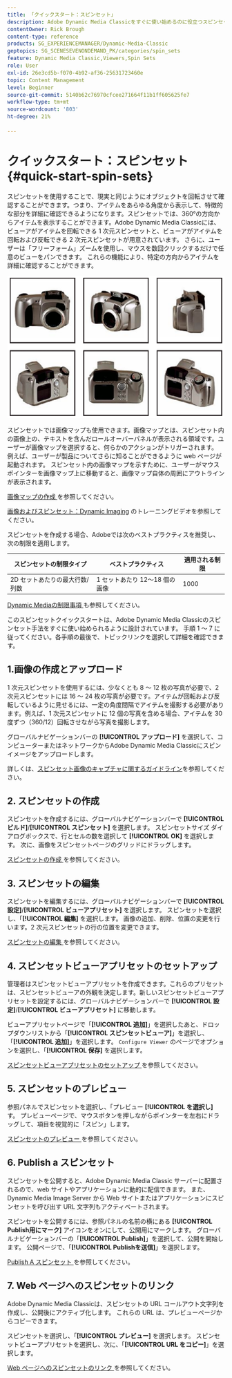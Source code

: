 ```yaml
---
title: 「クイックスタート：スピンセット」
description: Adobe Dynamic Media Classicをすぐに使い始めるのに役立つスピンセットの概要とクイックスタートです。
contentOwner: Rick Brough
content-type: reference
products: SG_EXPERIENCEMANAGER/Dynamic-Media-Classic
geptopics: SG_SCENESEVENONDEMAND_PK/categories/spin_sets
feature: Dynamic Media Classic,Viewers,Spin Sets
role: User
exl-id: 26e3cd5b-f070-4b92-af36-25631723460e
topic: Content Management
level: Beginner
source-git-commit: 5140b62c76970cfcee271664f11b1ff605625fe7
workflow-type: tm+mt
source-wordcount: '803'
ht-degree: 21%

---
```


# クイックスタート：スピンセット{#quick-start-spin-sets}

スピンセットを使用することで、現実と同じようにオブジェクトを回転させて確認することができます。つまり、アイテムをあらゆる角度から表示して、特徴的な部分を詳細に確認できるようになります。スピンセットでは、360°の方向からアイテムを表示することができます。Adobe Dynamic Media Classicには、ビューアがアイテムを回転できる 1 次元スピンセットと、ビューアがアイテムを回転および反転できる 2 次元スピンセットが用意されています。 さらに、ユーザーは「フリーフォーム」ズームを使用し、マウスを数回クリックするだけで任意のビューをパンできます。 これらの機能により、特定の方向からアイテムを詳細に確認することができます。

![ スピンセットの画像 ](/help/using/assets/spin_set.png)

スピンセットでは画像マップも使用できます。画像マップとは、スピンセット内の画像上の、テキストを含んだロールオーバーパネルが表示される領域です。ユーザーが画像マップを選択すると、何らかのアクションがトリガーされます。 例えば、ユーザーが製品についてさらに知ることができるように web ページが起動されます。 スピンセット内の画像マップを示すために、ユーザーがマウスポインターを画像マップ上に移動すると、画像マップ自体の周囲にアウトラインが表示されます。

[ 画像マップの作成 ](creating-image-maps.md) を参照してください。

[ 画像およびスピンセット：Dynamic Imaging](https://s7d5.scene7.com/s7viewers/html5/VideoViewer.html?videoserverurl=https://s7d5.scene7.com/is/content/&amp;emailurl=https://s7d5.scene7.com/s7/emailFriend&amp;serverUrl=https://s7d5.scene7.com/is/image/&amp;config=Scene7SharedAssets/Universal_HTML5_Video&amp;contenturl=https://s7d5.scene7.com/skins/&amp;asset=S7tutorials/556_Image%20&amp;%20Spin%20Sets_converted%20renamed_Dynamic%20Imaging-AVS) のトレーニングビデオを参照してください。

スピンセットを作成する場合、Adobeでは次のベストプラクティスを推奨し、次の制限を適用します。

| スピンセットの制限タイプ | ベストプラクティス | 適用される制限 |
| --- | --- | --- |
| 2D セットあたりの最大行数/列数 | 1 セットあたり 12～18 個の画像 | 1000 |

[Dynamic Mediaの制限事項 ](/help/using/limitations.md) も参照してください。

このスピンセットクイックスタートは、Adobe Dynamic Media Classicのスピンセット手法をすぐに使い始められるように設計されています。 手順 1 ～ 7 に従ってください。各手順の最後で、トピックリンクを選択して詳細を確認できます。

## 1.画像の作成とアップロード

1 次元スピンセットを使用するには、少なくとも 8 ～ 12 枚の写真が必要で、2 次元スピンセットには 16 ～ 24 枚の写真が必要です。アイテムが回転および反転しているように見せるには、一定の角度間隔でアイテムを撮影する必要があります。例えば、1 次元スピンセットに 12 個の写真を含める場合、アイテムを 30 度ずつ（360/12）回転させながら写真を撮影します。

グローバルナビゲーションバーの **[!UICONTROL アップロード]** を選択して、コンピューターまたはネットワークからAdobe Dynamic Media Classicにスピンイメージをアップロードします。

詳しくは、[スピンセット画像のキャプチャに関するガイドライン](creating-spin-set.md#guidelines-for-shooting-spin-set-images)を参照してください。

## 2. スピンセットの作成

スピンセットを作成するには、グローバルナビゲーションバーで **[!UICONTROL ビルド]**/**[!UICONTROL スピンセット]** を選択します。 スピンセットサイズ ダイアログボックスで、行とセルの数を選択して **[!UICONTROL OK]** を選択します。 次に、画像をスピンセットページのグリッドにドラッグします。

[ スピンセットの作成 ](creating-spin-set.md#creating-a-spin-set) を参照してください。

## 3. スピンセットの編集

スピンセットを編集するには、グローバルナビゲーションバーで **[!UICONTROL 設定]**/**[!UICONTROL ビューアプリセット]** を選択します。 スピンセットを選択し、「**[!UICONTROL 編集]** を選択します。 画像の追加、削除、位置の変更を行います。2 次元スピンセットの行の位置を変更できます。

[ スピンセットの編集 ](creating-spin-set.md#editing-a-spin-set) を参照してください。

## 4. スピンセットビューアプリセットのセットアップ

管理者はスピンセットビューアプリセットを作成できます。これらのプリセットは、スピンセットビューアの外観を決定します。新しいスピンセットビューアプリセットを設定するには、グローバルナビゲーションバーで **[!UICONTROL 設定]**/**[!UICONTROL ビューアプリセット]** に移動します。

ビューアプリセットページで「**[!UICONTROL 追加]**」を選択したあと、ドロップダウンリストから「**[!UICONTROL スピンセットビューア]**」を選択し、「**[!UICONTROL 追加]**」を選択します。 `Configure Viewer` のページでオプションを選択し、「**[!UICONTROL 保存]** を選択します。

[ スピンセットビューアプリセットのセットアップ ](setting-spin-set-viewer-presets.md#setting-up-spin-set-viewer-presets) を参照してください。

## 5. スピンセットのプレビュー

参照パネルでスピンセットを選択し、「プレビュー **[!UICONTROL を選択し]** す。 プレビューページで、マウスボタンを押しながらポインターを左右にドラッグして、項目を視覚的に「スピン」します。

[ スピンセットのプレビュー ](previewing-spin-set.md#previewing-a-spin-set) を参照してください。

## 6. Publish a スピンセット

スピンセットを公開すると、Adobe Dynamic Media Classic サーバーに配置されるので、web サイトやアプリケーションに動的に配信できます。 また、Dynamic Media Image Server から Web サイトまたはアプリケーションにスピンセットを呼び出す URL 文字列もアクティベートされます。

スピンセットを公開するには、参照パネルの名前の横にある **[!UICONTROL Publish用にマーク]** アイコンをオンにして、公開用にマークします。 グローバルナビゲーションバーの「**[!UICONTROL Publish]**」を選択して、公開を開始します。 公開ページで、「**[!UICONTROL Publishを送信]**」を選択します。

[Publish A スピンセット ](publishing-spin-set.md#publishing-a-spin-set) を参照してください。

## 7. Web ページへのスピンセットのリンク

Adobe Dynamic Media Classicは、スピンセットの URL コールアウト文字列を作成し、公開後にアクティブ化します。 これらの URL は、プレビューページからコピーできます。

スピンセットを選択し、「**[!UICONTROL プレビュー]** を選択します。 スピンセットビューアプリセットを選択し、次に、「**[!UICONTROL URL をコピー]**」を選択します。

[Web ページへのスピンセットのリンク ](linking-spin-set-web-page.md#linking-a-spin-set-to-a-web-page) を参照してください。
